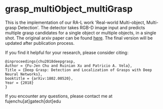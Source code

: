 # grasp_multiObject_multiGrasp

This is the implementation of our RA-L work 'Real-world Multi-object, Multi-grasp Detection'. The detector takes RGB-D image input and predicts multiple grasp candidates for a single object or multiple objects, in a single shot. The original arxiv paper can be found [here](https://arxiv.org/pdf/1802.00520.pdf). The final version will be updated after publication process.

If you find it helpful for your research, please consider citing:

    @inproceedings{chu2018deepgrasp,
    Author = {Fu-Jen Chu and Ruinian Xu and Patricio A. Vela},
    Title = {Deep Grasp: Detection and Localization of Grasps with Deep Neural Networks},
    booktitle = {arXiv:1802.00520},
    Year = {2018}
    }

If you encounter any questions, please contact me at fujenchu[at]gatech[dot]edu


